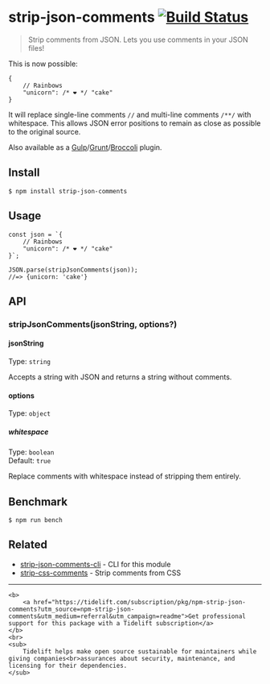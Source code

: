 strip-json-comments [![Build Status](https://travis-ci.com/sindresorhus/strip-json-comments.svg?branch=master)](https://travis-ci.com/github/sindresorhus/strip-json-comments)
==============================================================================================================================================================================

> Strip comments from JSON. Lets you use comments in your JSON files!

This is now possible:

    {
        // Rainbows
        "unicorn": /* ❤ */ "cake"
    }

It will replace single-line comments `//` and multi-line comments `/**/` with whitespace. This allows JSON error positions to remain as close as possible to the original source.

Also available as a [Gulp](https://github.com/sindresorhus/gulp-strip-json-comments)/[Grunt](https://github.com/sindresorhus/grunt-strip-json-comments)/[Broccoli](https://github.com/sindresorhus/broccoli-strip-json-comments) plugin.

Install
-------

    $ npm install strip-json-comments

Usage
-----

    const json = `{
        // Rainbows
        "unicorn": /* ❤ */ "cake"
    }`;

    JSON.parse(stripJsonComments(json));
    //=> {unicorn: 'cake'}

API
---

### stripJsonComments(jsonString, options?)

#### jsonString

Type: `string`

Accepts a string with JSON and returns a string without comments.

#### options

Type: `object`

##### whitespace

Type: `boolean`  
Default: `true`

Replace comments with whitespace instead of stripping them entirely.

Benchmark
---------

    $ npm run bench

Related
-------

-   [strip-json-comments-cli](https://github.com/sindresorhus/strip-json-comments-cli) - CLI for this module
-   [strip-css-comments](https://github.com/sindresorhus/strip-css-comments) - Strip comments from CSS

------------------------------------------------------------------------

    <b>
        <a href="https://tidelift.com/subscription/pkg/npm-strip-json-comments?utm_source=npm-strip-json-comments&utm_medium=referral&utm_campaign=readme">Get professional support for this package with a Tidelift subscription</a>
    </b>
    <br>
    <sub>
        Tidelift helps make open source sustainable for maintainers while giving companies<br>assurances about security, maintenance, and licensing for their dependencies.
    </sub>
